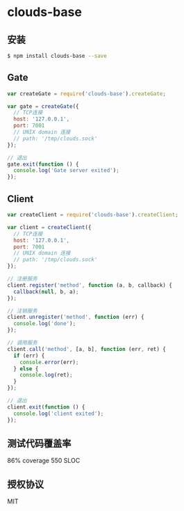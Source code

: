 clouds-base
===========

## 安装

```bash
$ npm install clouds-base --save
```


## Gate

```javascript
var createGate = require('clouds-base').createGate;

var gate = createGate({
  // TCP连接
  host: '127.0.0.1',
  port: 7001
  // UNIX domain 连接
  // path: '/tmp/clouds.sock'
});

// 退出
gate.exit(function () {
  console.log('Gate server exited');
});
```


## Client

```javascript
var createClient = require('clouds-base').createClient;

var client = createClient({
  // TCP连接
  host: '127.0.0.1',
  port: 7001
  // UNIX domain 连接
  // path: '/tmp/clouds.sock'
});

// 注册服务
client.register('method', function (a, b, callback) {
  callback(null, b, a);
});

// 注销服务
client.unregister('method', function (err) {
  console.log('done');
});

// 调用服务
client.call('method', [a, b], function (err, ret) {
  if (err) {
    console.error(err);
  } else {
    console.log(ret);
  }
});

// 退出
client.exit(function () {
  console.log('client exited');
});
```


## 测试代码覆盖率

86% coverage 550 SLOC


## 授权协议

MIT
